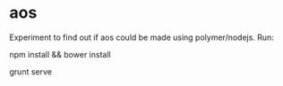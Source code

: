 aos
===

Experiment to find out if aos could be made using polymer/nodejs.
Run:

npm install && bower install

grunt serve
